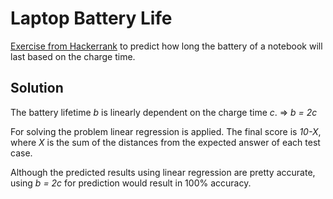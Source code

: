 # Laptop Battery Life

[Exercise from Hackerrank](https://www.hackerrank.com/challenges/battery) to predict how long the battery of a notebook will last based on the charge time.

## Solution

The battery lifetime _b_ is linearly dependent on the charge time _c_.
⇒ _b = 2c_

For solving the problem linear regression is applied. The final score is _10-X_, where _X_ is the sum of the distances from the expected answer of each test case.

Although the predicted results using linear regression are pretty accurate, using _b = 2c_ for prediction would result in 100% accuracy.

